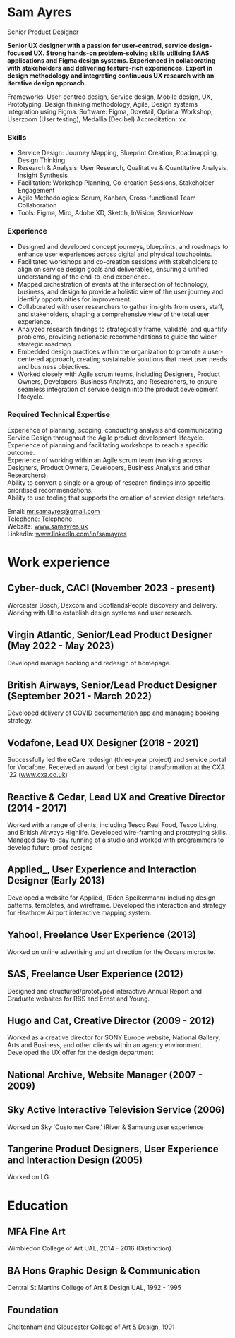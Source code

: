 # Sam Ayres
Senior Product Designer

**Senior UX designer with a passion for user-centred, service design- focused UX. Strong hands-on problem-solving skills utilising SAAS applications and Figma design systems. Experienced in collaborating with stakeholders and delivering feature-rich experiences. Expert in design methodology and integrating continuous UX research with an iterative design approach.**

Frameworks: User-centred design, Service design, Mobile design, UX, Prototyping, Design thinking methodology, Agile, Design systems integration using Figma.
Software: Figma, Dovetail, Optimal Workshop, Userzoom (User testing), Medallia (Decibel)
Accreditation: xx

### Skills
- Service Design: Journey Mapping, Blueprint Creation, Roadmapping, Design Thinking
- Research & Analysis: User Research, Qualitative & Quantitative Analysis, Insight Synthesis
- Facilitation: Workshop Planning, Co-creation Sessions, Stakeholder Engagement
- Agile Methodologies: Scrum, Kanban, Cross-functional Team Collaboration
- Tools: Figma, Miro, Adobe XD, Sketch, InVision, ServiceNow

### Experience

- Designed and developed concept journeys, blueprints, and roadmaps to enhance user experiences across digital and physical touchpoints.
- Facilitated workshops and co-creation sessions with stakeholders to align on service design goals and deliverables, ensuring a unified understanding of the end-to-end experience.
- Mapped orchestration of events at the intersection of technology, business, and design to provide a holistic view of the user journey and identify opportunities for improvement.
- Collaborated with user researchers to gather insights from users, staff, and stakeholders, shaping a comprehensive view of the total user experience.
- Analyzed research findings to strategically frame, validate, and quantify problems, providing actionable recommendations to guide the wider strategic roadmap.
- Embedded design practices within the organization to promote a user-centered approach, creating sustainable solutions that meet user needs and business objectives.
- Worked closely with Agile scrum teams, including Designers, Product Owners, Developers, Business Analysts, and Researchers, to ensure seamless integration of service design into the product development lifecycle.

### Required Technical Expertise

Experience of planning, scoping, conducting analysis and communicating Service Design throughout the Agile product development lifecycle.  
Experience of planning and facilitating workshops to reach a specific outcome.  
Experience of working within an Agile scrum team (working across Designers, Product Owners, Developers, Business Analysts and other Researchers).  
Ability to convert a single or a group of research findings into specific prioritised recommendations.  
Ability to use tooling that supports the creation of service design artefacts.  

Email: mr.samayres@gmail.com  
Telephone: Telephone  
Website: www.samayres.uk  
LinkedIn: www.linkedIn.com/in/samayres  

# Work experience
## Cyber-duck, CACI (November 2023 - present)
Worcester Bosch, Dexcom and ScotlandsPeople discovery and delivery. Working
with UI to establish design systems and user research.

## Virgin Atlantic, Senior/Lead Product Designer (May 2022 - May 2023)
Developed manage booking and redesign of homepage.

## British Airways, Senior/Lead Product Designer (September 2021 - March 2022)
Developed delivery of COVID documentation app and managing booking strategy.

## Vodafone, Lead UX Designer (2018 - 2021)
Successfully led the eCare redesign (three-year project) and
service portal for Vodafone.
Received an award for best digital transformation at the CXA '22
(www.cxa.co.uk)

## Reactive & Cedar, Lead UX and Creative Director (2014 - 2017)
Worked with a range of clients, including Tesco Real Food, Tesco
Living, and British Airways Highlife.
Developed wire-framing and prototyping skills.
Managed day-to-day running of a studio and worked with
programmers to develop future-proof designs

## Applied_, User Experience and Interaction Designer (Early 2013)
Developed a website for Applied_ (Eden Speikermann) including
design patterns, templates, and wireframe.
Developed the interaction and strategy for Heathrow Airport
interactive mapping system.

## Yahoo!, Freelance User Experience (2013)
Worked on online advertising and art direction for the Oscars
microsite.

## SAS, Freelance User Experience (2012)
Designed and structured/prototyped interactive Annual Report
and Graduate websites for RBS and Ernst and Young.

## Hugo and Cat, Creative Director (2009 - 2012)
Worked as a creative director for SONY Europe website, National
Gallery, Arts and Business, and other clients within an agency
environment.
Developed the UX offer for the design department

## National Archive, Website Manager (2007 - 2009)

## Sky Active Interactive Television Service (2006)
Worked on Sky 'Customer Care,' iRiver & Samsung user
experience

## Tangerine Product Designers, User Experience and Interaction Design (2005)
Worked on LG

# Education

## MFA Fine Art
Wimbledon College of Art UAL, 2014 - 2016 (Distinction)

## BA Hons Graphic Design & Communication
Central St.Martins College of Art & Design UAL, 1992 - 1995

## Foundation
Cheltenham and Gloucester College of Art & Design, 1991
